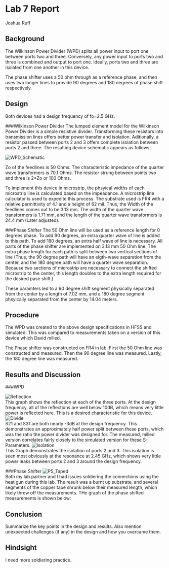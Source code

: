 # Lab 7 Report
Joshua Ruff

## Background
The Wilkinson Power Divider (WPD) splits all power input to port one between ports two and three. Conversely, any power input to ports two and three is combined and output to port one. Ideally, ports two and three are isolated from one another in this device. 

The phase shifter uses a 50 ohm through as a reference phase, and then uses two longer lines to provide 90 degrees and 180 degrees of phase shift respectively. 

## Design
Both devices had a design frequency of fo=2.5 GHz. 

###Wilkinson Power Divider
The lumped element model for the Wilkinson Power Divider is a simple resistive divider. Transforming these resistors into transmission lines offers better power transfer and isolation. Aditionally, a resistor passed between ports 2 and 3 offers complete isolation between ports 2 and three. The resulting device schematic appears as follows: 

![WPD_Schematic](https://github.com/CourseReps/ECEN452-Spring2016/blob/master/Students/joshruff/Lab7/WPD.jpg)<br>

Zo of the feedlines is 50 Ohms. The characteristic impedance of the quarter wave transformers is 70.1 Ohms. The resistor strung between points two and three is 2*Zo or 100 Ohms. 

To implement this device in microstrip, the phsyical widths of each microstrip line is calculated based on the impeadance. A microstrip line calculator is used to expedite this process. The substrate used is FR4 with a relative permittivity of 4.1 and a height of 62 mil. Thus, the Width of the feedlines comes out to be 3.13 mm. The width of the quarter wave transformers is 1.71 mm, and the length of the quarter wave transformers is 24.4 mm (Later adjusted). 

###Phase Shifter
The 50 Ohm line will be used as a reference length for 0 degrees phase. To add 90 degrees, an extra quarter wave of line is added to this path. To add 180 degrees, an extra half wave of line is necessary. All parts of the phase shifter are implemented on 3.13 mm 50 Ohm line. The extra phase length for each path is split between two vertical sections of line (Thus, the 90 degree path will have an eigth-wave separation from the center, and the 180 degree path will have a quarter wave separation. Because two sections of microstrip are necessary to connect the shifted microstrip to the center, this length doubles to the extra length required for the desired pase shift.) 

These paramters led to a 90 degree shift segment physically separated from the center by a length of 7.02 mm, and a 180 degree segment phsyically separated from the center by 14.04 meters. 

## Procedure
The WPD was created to the above design specifications in HFSS and simulated. This was compared to measurements taken on a version of this device which David milled. 

The Phase shifter was constructed on FR4 in lab. First the 50 Ohm line was constructed and measured. Then the 90 degree line was measured. Lastly, the 180 degree line was measured.

## Results and Discussion
###WPD

![Reflection](https://github.com/CourseReps/ECEN452-Spring2016/blob/master/Students/joshruff/Lab7/Reflections.png)<br>
This graph shows the reflection at each of the three ports. At the design frequency, all of the reflections are well below 10dB, which means very little power is reflected here.  This is a desired characteristic for this device. 
![Divide](https://github.com/CourseReps/ECEN452-Spring2016/blob/master/Students/joshruff/Lab7/Division.png)<br>
S21 and S31 are both nearly -3dB at the design frequency. This demonstrates an approximately half power split between these ports, which was the ratio the power divider was designed for. The measured, milled version correlates fairly closely to the simulated version for these S-Parameters. 
![Isolation](https://github.com/CourseReps/ECEN452-Spring2016/blob/master/Students/joshruff/Lab7/Isolation.png)<br>
This Graph demonstrates the isolation of ports 2 and 3. This isolation is seen most obviously at the resonance at 2.45 GHz, which shows very little power leaks between ports 2 and 3 around the design frequency. 

###Phase Shifter
![PS_Taped](https://github.com/CourseReps/ECEN452-Spring2016/blob/master/Students/joshruff/Lab7/Phase_Shifter.jpg)<br>
Both my lab partner and I had issues soldiering the connections using the heat gun during this lab. The result was a burnt up substrate, and several segments of the copper tape shrunk below their measured length, which likely threw off the measurements. THe graph of the phase shifted measurements is shown below: 

## Conclusion
Summarize the key points in the design and results. Also mention unexpected challenges (if any) in the design and how you overcame them. 

## Hindsight
I need more soldiering practice. 

